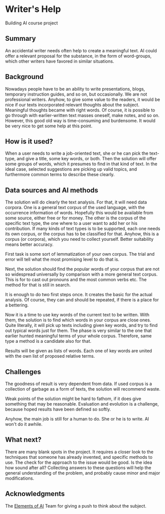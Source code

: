 # Writer's Help

Building AI course project

## Summary

An accidental writer needs often help to create a meaningful text. AI could offer a relevant proposal for the substance, in the form of word-groups, which other writers have favored in similar situations.

## Background

Nowadays people have to be an ability to write presentations, blogs, temporary instruction guides, and so on, but occasionally. We are not professional writers. Anyhow, to give some value to the readers, it would be nice if our texts incorporated relevant thoughts about the subject. Meaningful thoughts became with right words. Of course, it is possible to go through with earlier-written text masses oneself, make notes, and so on. However, this good old way is time-consuming and burdensome. It would be very nice to get some help at this point.

## How is it used?

When a user needs to write a job-oriented text, she or he can pick the text-type, and give a title, some key words, or both. Then the solution will offer some groups of words, which it presumes to find in that kind of text. In the ideal case, selected suggestions are picking up valid topics, and furthermore common terms to describe these clearly.

## Data sources and AI methods

The solution will do clearly the text analysis. For that, it will need data corpora. One is a general text corpus of the used language, with the occurrence information of words. Hopefully this would be available from some source, either free or for money. The other is the corpus of the specific text type, the one where to a user want to add her or his contribution. If many kinds of text types is to be supported, each one needs its own corpus, or the corpus has to be classified for that. Anyhow, this is a corpus (or corpora), which you need to collect yourself. Better suitability means better accuracy.

First task is some sort of lemmatization of your own corpus. The trial and error will tell what the most promising level to do that is.

Next, the solution should find the popular words of your corpus that are not so widespread universally by comparison with a more general text corpus. This is for to cast out pronouns and the most common verbs etc. The method for that is still in search.

It is enough to do two first steps once. It creates the basic for the actual analysis. Of course, they can and should be repeated, if there is a place for a bettering.

Now it is a time to use key words of the current text to be written. With them, the solution is to find which words in your corpus are close ones. Quite literally, it will pick up texts including given key words, and try to find out typical words just for them. The phase is very similar to the one that earlier hunted meaningful terms of your whole corpus. Therefore, same type a method is a candidate also for that.

Results will be given as lists of words. Each one of key words are united with the own list of proposed relative terms.

## Challenges

The goodness of result is very dependent from data. If used corpus is a collection of garbage as a form of texts, the solution will recommend waste.

Weak points of the solution might be hard to fathom, if it does give something that may be reasonable. Evaluation and evolution is a challenge, because hoped results have been defined so softly.

Anyhow, the main job is still for a human to do. She or he is to write. AI won't do it awhile.

## What next?

There are many blank spots in the project. It requires a closer look to the techniques that someone has already invented, and specific methods to use. The check for the approach to the issue would be good. Is the idea how sound after all? Collecting answers to these questions will help the general understanding of the problem, and probably cause minor and major modifications.

## Acknowledgments

The [Elements of AI](https://www.elementsofai.com/) Team for giving a push to think about the subject.
